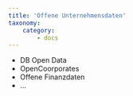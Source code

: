 ```yaml
---
title: 'Offene Unternehmensdaten'
taxonomy:
    category:
        - docs
---
```


- DB Open Data
- OpenCoorporates
- Offene Finanzdaten
- ...
